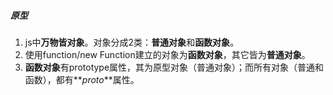 ##### 原型
1.  js中**万物皆对象**。对象分成2类：**普通对象**和**函数对象**。
2.  使用function/new Function建立的对象为**函数对象**，其它皆为**普通对象**。
3.  **函数对象**有prototype属性，其为原型对象（普通对象）；而所有对象（普通和函数），都有**_proto_**属性。
